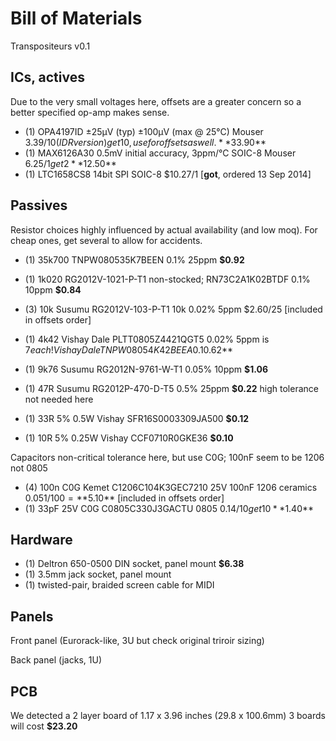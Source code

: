 # Bill of Materials

Transpositeurs v0.1

## ICs, actives

Due to the very small voltages here, offsets are a greater concern so a better specified op-amp makes sense.

- (1) OPA4197ID  ±25μV (typ) ±100μV (max @ 25°C)  Mouser $3.39/10 (IDR version) get 10, use for offsets as well. **$33.90**
- (1) MAX6126A30 0.5mV initial accuracy, 3ppm/°C SOIC-8 Mouser $6.25/1 get 2 **$12.50**
- (1) LTC1658CS8 14bit SPI SOIC-8 $10.27/1 [**got**, ordered 13 Sep 2014]

## Passives

Resistor choices highly influenced by actual availability (and low moq). For cheap ones, get several to allow for accidents.

- (1) 35k700 TNPW080535K7BEEN 0.1% 25ppm **$0.92**
- (1) 1k020 RG2012V-1021-P-T1 non-stocked; RN73C2A1K02BTDF 0.1% 10ppm **$0.84**
- (3) 10k Susumu RG2012V-103-P-T1 10k 0.02% 5ppm $2.60/25 [included in offsets order]
- (1) 4k42 Vishay Dale PLTT0805Z4421QGT5 0.02% 5ppm is $7 each! Vishay Dale TNPW08054K42BEEA 0.1% 25ppm **$0.62**
- (1) 9k76 Susumu RG2012N-9761-W-T1 0.05% 10ppm **$1.06**

- (1) 47R Susumu RG2012P-470-D-T5 0.5% 25ppm **$0.22** high tolerance not needed here
- (1) 33R 5% 0.5W Vishay SFR16S0003309JA500 **$0.12**
- (1) 10R 5% 0.25W Vishay CCF0710R0GKE36 **$0.10**

Capacitors non-critical tolerance here, but use C0G; 100nF seem to be 1206 not 0805

- (4) 100n C0G Kemet C1206C104K3GEC7210 25V 100nF 1206 ceramics $0.051/100 = **$5.10** [included in offsets order]
- (1) 33pF 25V C0G C0805C330J3GACTU 0805 $0.14/10 get 10 **$1.40**

## Hardware

- (1) Deltron 650-0500 DIN socket, panel mount **$6.38**
- (1) 3.5mm jack socket, panel mount
- (1) twisted-pair, braided screen cable for MIDI


## Panels

Front panel (Eurorack-like, 3U but check original triroir sizing)

Back panel (jacks, 1U)

## PCB

We detected a 2 layer board of 1.17 x 3.96 inches (29.8 x 100.6mm)
3 boards will cost **$23.20**